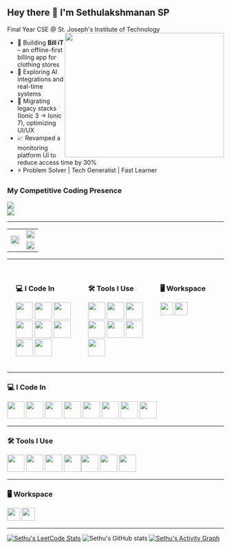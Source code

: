 ## Hey there 👋 I'm Sethulakshmanan SP

Final Year CSE @ St. Joseph's Institute of Technology  
<img align="right" width="370" height="290" src="https://i.pinimg.com/originals/47/f0/34/47f0342cec72b800463bf003eac1257e.gif">


- 🔧 Building **Bill iT** – an offline-first billing app for clothing stores  
- 🧠 Exploring AI integrations and real-time systems  
- 🧰 Migrating legacy stacks (Ionic 3 → Ionic 7), optimizing UI/UX  
- 📈 Revamped a monitoring platform UI to reduce access time by 30%  
- ⚡ Problem Solver | Tech Generalist | Fast Learner

### My Competitive Coding Presence  
[<img src="https://img.shields.io/badge/LeetCode-FFA116?style=for-the-badge&logo=leetcode&logoColor=white" />](https://leetcode.com/u/SETHULAKSHMANAN_SP/)  
[<img src="https://img.shields.io/badge/GeeksforGeeks-1F8A70?style=for-the-badge&logo=geeksforgeeks&logoColor=white" />](https://www.geeksforgeeks.org/user/sethubewgq/)

---

<table>
  <tr>
    <td rowspan="2" width="50%">
      <a href="https://leetcode.com/u/SETHULAKSHMANAN_SP/">
        <img src="https://leetcard.jacoblin.cool/SETHULAKSHMANAN_SP?ext=contest&theme=dark" width="100%"/>
      </a>
    </td>
    <td width="50%">
      <img src="https://github-readme-stats.vercel.app/api?username=sethubolt7&theme=dark&show_icons=true&hide=contribs,issues" width="100%"/>
    </td>
  </tr>
  <tr>
    <td>
      <a href="https://github.com/ashutosh00710/github-readme-activity-graph">
        <img src="https://github-readme-activity-graph.vercel.app/graph?username=sethubolt7&bg_color=000000&color=00ffb3&line=00ffc3&point=ffffff&area=true&hide_border=true" width="100%"/>
      </a>
    </td>
  </tr>
</table>

---

<div style="display: flex; width: 100%; padding: 10px;">
  <!-- I Code In Section -->
  <div style="flex: 1; padding: 10px;">
    <h3>💻 I Code In</h3>
    <img height="40" src="https://img.icons8.com/color/48/000000/python.png"/>
    <img height="40" src="https://img.icons8.com/color/48/000000/javascript.png"/>
    <img height="40" src="https://img.icons8.com/color/48/000000/typescript.png"/>
    <img height="40" src="https://img.icons8.com/color/48/000000/angularjs.png"/>
    <img height="40" src="https://img.icons8.com/color/48/ionic.png"/>
    <img height="40" src="https://img.icons8.com/color/48/html-5.png"/>
    <img height="40" src="https://img.icons8.com/color/48/css3.png"/>
    <img height="40" src="https://img.icons8.com/color/48/000000/postgreesql.png"/>
  </div> <div style="flex: 1; padding: 10px;">
    <h3>🛠️ Tools I Use</h3>
    <img height="40" src="https://img.icons8.com/color/48/000000/visual-studio-code-2019.png"/>
    <img height="40" src="https://img.icons8.com/color/48/000000/git.png"/>
    <img height="40" src="https://img.icons8.com/color/48/figma--v1.png"/>
    <img height="40" src="https://img.icons8.com/fluency/48/android-studio--v3.png"/>
    <img height="40" src="https://img.icons8.com/color/48/firebase.png"/>
    <img height="40" src="https://img.icons8.com/color/48/linux.png"/>
    <img height="40" src="https://img.icons8.com/color/48/github.png"/>
  </div>

  <!-- Workspace Section -->
  <div style="flex: 1; padding: 10px;">
    <h3>🖥️ Workspace</h3>
    <img height="30" src="https://img.shields.io/badge/Windows%2011-0078D6?style=for-the-badge&logo=windows&logoColor=white"/>
    <img height="30" src="https://img.shields.io/badge/Intel-i5_11thGen-blue?style=for-the-badge&logo=intel&logoColor=white"/>
  </div>
</div>

---

### 💻 I Code In  
<img height="40" src="https://img.icons8.com/color/48/000000/python.png"/> <img height="40" src="https://img.icons8.com/color/48/000000/javascript.png"/> <img height="40" src="https://img.icons8.com/color/48/000000/typescript.png"/> <img height="40" src="https://img.icons8.com/color/48/000000/angularjs.png"/>  <img height="40" src="https://img.icons8.com/color/48/ionic.png"/> <img height="40" src="https://img.icons8.com/color/48/html-5.png"/> <img height="40" src="https://img.icons8.com/color/48/css3.png"/> <img height="40" src="https://img.icons8.com/color/48/000000/postgreesql.png"/> 

---

### 🛠️ Tools I Use  
<img height="40" src="https://img.icons8.com/color/48/000000/visual-studio-code-2019.png"/> <img height="40" src="https://img.icons8.com/color/48/000000/git.png"/> <img height="40" src="https://img.icons8.com/color/48/figma--v1.png"/> <img height="40" src="https://img.icons8.com/fluency/48/android-studio--v3.png"/><img height="40" src="https://img.icons8.com/color/48/firebase.png"/> <img height="40" src="https://img.icons8.com/color/48/linux.png"/> <img height="40" src="https://img.icons8.com/color/48/github.png"/>

---

### 🖥️ Workspace  
<img height="30" src="https://img.shields.io/badge/Windows%2011-0078D6?style=for-the-badge&logo=windows&logoColor=white"/>  <img height="30" src="https://img.shields.io/badge/Intel-i5_11thGen-blue?style=for-the-badge&logo=intel&logoColor=white"/>  

---

[![Sethu's LeetCode Stats](https://leetcard.jacoblin.cool/SETHULAKSHMANAN_SP?ext=contest&theme=dark)](https://leetcode.com/u/SETHULAKSHMANAN_SP/) ![Sethu's GitHub stats](https://github-readme-stats.vercel.app/api?username=sethubolt7&theme=dark&show_icons=true&hide=contribs,issues) [![Sethu's Activity Graph](https://github-readme-activity-graph.vercel.app/graph?username=sethubolt7&bg_color=000000&color=00ffb3&line=00ffc3&point=ffffff&area=true&hide_border=true)](https://github.com/ashutosh00710/github-readme-activity-graph)

